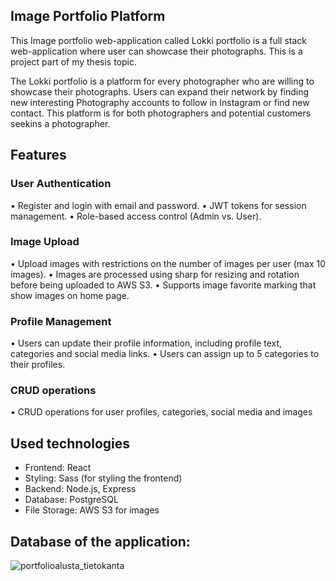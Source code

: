 ## Image Portfolio Platform
This Image portfolio web-application called Lokki portfolio is a full stack web-application where user can showcase their photographs. This is a project part of my thesis topic. 

The Lokki portfolio is a platform for every photographer who are willing to showcase their photographs. Users can expand their network by finding new interesting Photography accounts to follow in Instagram or find new contact. 
This platform is for both photographers and potential customers seekins a photographer. 

## Features

### User Authentication
• Register and login with email and password.
• JWT tokens for session management.
• Role-based access control (Admin vs. User).
### Image Upload
• Upload images with restrictions on the number of images per user (max 10 images).
• Images are processed using sharp for resizing and rotation before being uploaded to AWS S3.
• Supports image favorite marking that show images on home page.
### Profile Management
• Users can update their profile information, including profile text, categories and social media links.
• Users can assign up to 5 categories to their profiles.
### CRUD operations
• CRUD operations for user profiles, categories, social media and images

## Used technologies
- Frontend: React
- Styling: Sass (for styling the frontend)
- Backend: Node.js, Express
- Database: PostgreSQL
- File Storage: AWS S3 for images

## Database of the application: <br/>

![portfolioalusta_tietokanta](https://github.com/user-attachments/assets/28e3872e-24c0-4498-939c-8e0d783bd607)


